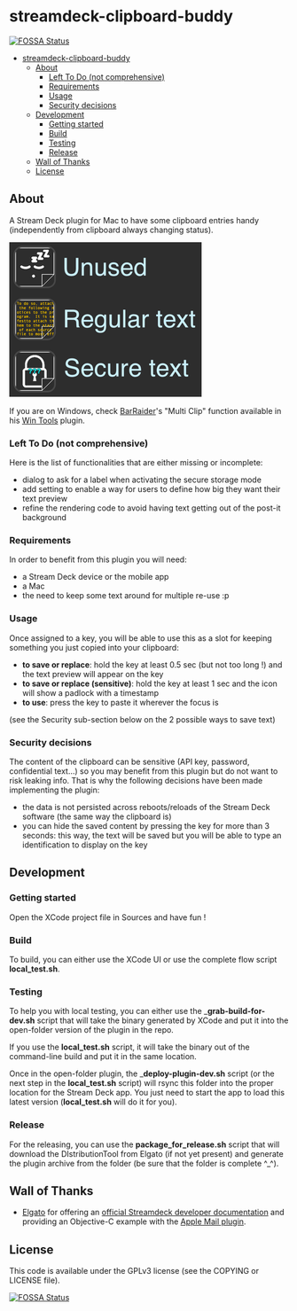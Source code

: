 # streamdeck-clipboard-buddy

[![FOSSA Status](https://app.fossa.com/api/projects/git%2Bgithub.com%2FCommit-La-Grenouille%2Fstreamdeck-clipboard-buddy.svg?type=shield)](https://app.fossa.com/projects/git%2Bgithub.com%2FCommit-La-Grenouille%2Fstreamdeck-clipboard-buddy?ref=badge_shield)

- [streamdeck-clipboard-buddy](#streamdeck-clipboard-buddy)
  - [About](#about)
    - [Left To Do (not comprehensive)](#left-to-do-not-comprehensive)
    - [Requirements](#requirements)
    - [Usage](#usage)
    - [Security decisions](#security-decisions)
  - [Development](#development)
    - [Getting started](#getting-started)
    - [Build](#build)
    - [Testing](#testing)
    - [Release](#release)
  - [Wall of Thanks](#wall-of-thanks)
  - [License](#license)

## About

A Stream Deck plugin for Mac to have some clipboard entries handy (independently from clipboard always changing status).

![Stream Deck screenshot](preview.png)

If you are on Windows, check [BarRaider](https://github.com/BarRaider)'s "Multi Clip" function available in his [Win Tools](https://github.com/BarRaider/streamdeck-wintools) plugin.

### Left To Do (not comprehensive)

Here is the list of functionalities that are either missing or incomplete:

- dialog to ask for a label when activating the secure storage mode
- add setting to enable a way for users to define how big they want their text preview
- refine the rendering code to avoid having text getting out of the post-it background

### Requirements

In order to benefit from this plugin you will need:

- a Stream Deck device or the mobile app
- a Mac
- the need to keep some text around for multiple re-use :p

### Usage

Once assigned to a key, you will be able to use this as a slot for keeping something you just copied into your clipboard:

- __to save or replace__: hold the key at least 0.5 sec (but not too long !) and the text preview will appear on the key
- __to save or replace (sensitive)__: hold the key at least 1 sec and the icon will show a padlock with a timestamp
- __to use__: press the key to paste it wherever the focus is

(see the Security sub-section below on the 2 possible ways to save text)

### Security decisions

The content of the clipboard can be sensitive (API key, password, confidential text...) so you may benefit from this plugin but do not want to risk leaking info. That is why the following decisions have been made implementing the plugin:

- the data is not persisted across reboots/reloads of the Stream Deck software (the same way the clipboard is)
- you can hide the saved content by pressing the key for more than 3 seconds: this way, the text will be saved but you will be able to type an identification to display on the key

## Development

### Getting started

Open the XCode project file in Sources and have fun !

### Build

To build, you can either use the XCode UI or use the complete flow script __local_test.sh__.

### Testing

To help you with local testing, you can either use the ___grab-build-for-dev.sh__ script that will take the binary generated by XCode and put it into the open-folder version of the plugin in the repo.

If you use the __local_test.sh__ script, it will take the binary out of the command-line build and put it in the same location.

Once in the open-folder plugin, the ___deploy-plugin-dev.sh__ script (or the next step in the __local_test.sh__ script) will rsync this folder into the proper location for the Stream Deck app. You just need to start the app to load this latest version (__local_test.sh__ will do it for you).

### Release

For the releasing, you can use the __package_for_release.sh__ script that will download the DIstributionTool from Elgato (if not yet present) and generate the plugin archive from the folder (be sure that the folder is complete ^_^).

## Wall of Thanks

- [Elgato](https://www.elgato.com) for offering an [official Streamdeck developer documentation](https://developer.elgato.com/documentation/) and providing an Objective-C example with the [Apple Mail plugin](https://github.com/elgatosf/streamdeck-applemail).

## License

This code is available under the GPLv3 license (see the COPYING or LICENSE file).

[![FOSSA Status](https://app.fossa.com/api/projects/git%2Bgithub.com%2FCommit-La-Grenouille%2Fstreamdeck-clipboard-buddy.svg?type=large)](https://app.fossa.com/projects/git%2Bgithub.com%2FCommit-La-Grenouille%2Fstreamdeck-clipboard-buddy?ref=badge_large)
